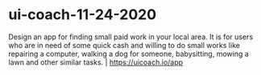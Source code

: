 # ui-coach-11-24-2020
Design an app for finding small paid work in your local area. It is for users who are in need of some quick cash and willing to do small works like repairing a computer, walking a dog for someone, babysitting, mowing a lawn and other similar tasks. | https://uicoach.io/app
